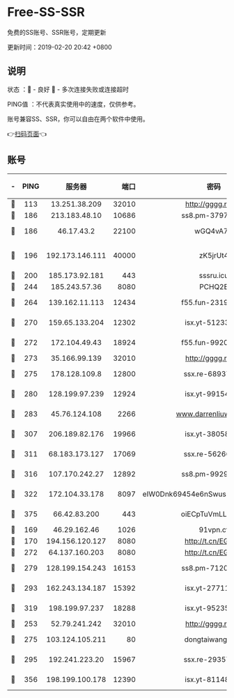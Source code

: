 # Free-SS-SSR

免费的SS账号、SSR账号，定期更新

更新时间：2019-02-20 20:42 +0800

## 说明

状态     ：🙂 - 良好 🙁 - 多次连接失败或连接超时

PING值   ：不代表真实使用中的速度，仅供参考。

账号兼容SS、SSR，你可以自由在两个软件中使用。

👉[扫码页面](https://liesauer.github.io/free-ss-ssr.github.io/)👈

## 账号

|-|PING|服务器|端口|密码|加密方式|区域|
|:----:|:----:|:-----:|-----:|:----:|:----:|:----:|
|🙂|113|13.251.38.209|32010|http://gggg.rocks|chacha20|SG|
|🙂|186|213.183.48.10|10686|ss8.pm-37975412|rc4-md5|RU|
|🙂|186|46.17.43.2|22100|wGQ4vA7D|aes-256-gcm|RU|
|🙂|196|192.173.146.111|40000|zK5jrUt4|chacha20-ietf-poly1305|US|
|🙂|200|185.173.92.181|443|sssru.icu|rc4-md5|RU|
|🙂|244|185.243.57.36|8080|PCHQ2E|rc4-md5|US|
|🙂|264|139.162.11.113|12434|f55.fun-23190804|aes-256-cfb|SG|
|🙂|270|159.65.133.204|12302|isx.yt-51233749|aes-256-cfb|SG|
|🙂|272|172.104.49.43|18924|f55.fun-99200457|aes-256-cfb|SG|
|🙂|273|35.166.99.139|32010|http://gggg.rocks|chacha20|US|
|🙂|275|178.128.109.8|12800|ssx.re-68937951|aes-256-cfb|SG|
|🙂|280|128.199.97.239|12924|isx.yt-99154843|aes-256-cfb|SG|
|🙂|283|45.76.124.108|2266|www.darrenliuwei.com|aes-256-cfb|AU|
|🙂|307|206.189.82.176|19966|isx.yt-38058663|aes-256-cfb|SG|
|🙂|311|68.183.173.127|17069|ssx.re-56266440|aes-256-cfb|US|
|🙂|316|107.170.242.27|12892|ss8.pm-99298452|aes-256-cfb|US|
|🙂|322|172.104.33.178|8097|eIW0Dnk69454e6nSwuspv9DmS201tQ0D|aes-256-cfb|SG|
|🙂|375|66.42.83.200|443|oiECpTuVmLLxk4Ts|aes-256-cfb|US|
|🙂|169|46.29.162.46|1026|91vpn.cf|rc4-md5|RU|
|🙂|170|194.156.120.127|8080|http://t.cn/EGJIyrl|rc4-md5|RU|
|🙂|272|64.137.160.203|8080|http://t.cn/EGJIyrl|rc4-md5|CA|
|🙂|279|128.199.154.243|16153|ss8.pm-71203520|aes-256-cfb|SG|
|🙂|293|162.243.134.187|15392|isx.yt-27711112|aes-256-cfb|US|
|🙂|319|198.199.97.237|18288|isx.yt-95235658|aes-256-cfb|US|
|🙁|253|52.79.241.242|32010|http://gggg.rocks|chacha20|KR|
|🙁|275|103.124.105.211|80|dongtaiwang.com|aes-256-cfb|US|
|🙁|295|192.241.223.20|15967|ssx.re-29357040|aes-256-cfb|US|
|🙁|356|198.199.100.178|12390|isx.yt-81148539|aes-256-cfb|US|
